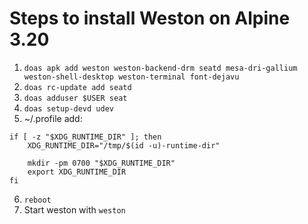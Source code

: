 # Steps to install Weston on Alpine 3.20

1. ```doas apk add weston weston-backend-drm seatd mesa-dri-gallium weston-shell-desktop weston-terminal font-dejavu```
2. ```doas rc-update add seatd```
3. ```doas adduser $USER seat```
4. ```doas setup-devd udev```
5. ~/.profile add:
```
if [ -z "$XDG_RUNTIME_DIR" ]; then
	XDG_RUNTIME_DIR="/tmp/$(id -u)-runtime-dir"

	mkdir -pm 0700 "$XDG_RUNTIME_DIR"
	export XDG_RUNTIME_DIR
fi
```
6. ```reboot```
7. Start weston with ```weston```

